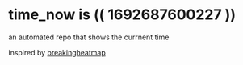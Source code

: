 # time_now is (( 1692687600227 ))

an automated repo that shows the currnent time

inspired by [breakingheatmap](https://github.com/breakingheatmap/breakingheatmap)